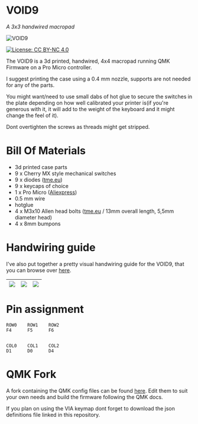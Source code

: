 # VOID9
*A 3x3 handwired macropad*

![VOID9](https://i.imgur.com/Db82OaX.jpg)

[![License: CC BY-NC 4.0](https://img.shields.io/badge/License-CC%20BY--NC%204.0-lightgrey.svg)](https://creativecommons.org/licenses/by-nc/4.0/)

The VOID9 is a 3d printed, handwired, 4x4 macropad running QMK Firmware on a Pro Micro controller.

I suggest printing the case using a 0.4 mm nozzle, supports are not needed for any of the parts.

You might want/need to use small dabs of hot glue to secure the switches in the plate depending on how well calibrated your printer is(if you're generous with it, it will add to the weight of the keyboard and it might change the feel of it).

Dont overtighten the screws as threads might get stripped.

# Bill Of Materials

* 3d printed case parts
* 9 x Cherry MX style mechanical switches
* 9 x diodes ([tme.eu](https://www.tme.eu/ro/en/details/1n4148-dio/tht-universal-diodes/diotec-semiconductor/1n4148/))
* 9 x keycaps of choice
* 1 x Pro Micro ([Aliexpress](https://www.aliexpress.com/item/32902569443.html))
* 0.5 mm wire
* hotglue
* 4 x M3x10 Allen head bolts ([tme.eu](https://www.tme.eu/ro/en/details/m3x10_d912-a2/bolts/kraftberg/) / 13mm overall length, 5,5mm diameter head)
* 4 x 8mm bumpons

# Handwiring guide

I've also put together a pretty visual handwiring guide for the VOID9, that you can browse over [here](https://victorlucachi.ro/journal/void9-wiring-guide/).

| ![](https://i.imgur.com/MHTt02w.jpg) 	| ![](https://i.imgur.com/TzdhlCM.jpg) 	| ![](https://i.imgur.com/vTpQaXI.jpg) 	|
|---------------------------------------	|---------------------------------------	|---------------------------------------	|

# Pin assignment

    ROW0    ROW1    ROW2
    F4      F5      F6
    
    
    COL0    COL1    COL2
    D1      D0      D4

# QMK Fork

A fork containing the QMK config files can be found [here](https://github.com/victorlucachi/qmk_firmware/tree/master/keyboards/handwired/void9). Edit them to suit your own needs and build the firmware following the QMK docs.

If you plan on using the VIA keymap dont forget to download the json definitions file linked in this repository.
